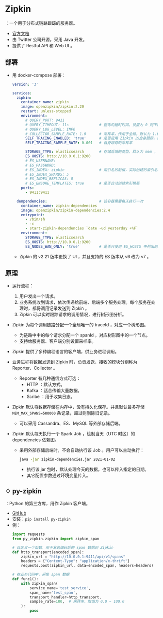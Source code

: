 # Zipkin

：一个用于分布式链路跟踪的服务器。
- [官方文档](https://github.com/openzipkin/zipkin/blob/master/zipkin-server/README.md)
- 由 Twitter 公司开源，采用 Java 开发。
- 提供了 Restful API 和 Web UI 。

## 部署

- 用 docker-compose 部署：
  ```yml
  version: '3'

  services:
    zipkin:
      container_name: zipkin
      image: openzipkin/zipkin:2.20
      restart: unless-stopped
      environment:
        # QUERY_PORT: 9411
        # QUERY_TIMEOUT: 11s              # 查询的超时时间，设置为 0 则不限制
        # QUERY_LOG_LEVEL: INFO
        # COLLECTOR_SAMPLE_RATE: 1.0      # 采样率，作用于全局。默认为 1.0 ，表示 100%
        SELF_TRACING_ENABLED: 'true'      # 是否启用 Zipkin 的自身跟踪，默认为 false
        SELF_TRACING_SAMPLE_RATE: 0.001   # 自身跟踪的采样率

        STORAGE_TYPE: elasticsearch       # 存储后端的类型，默认为 mem ，存储在内存中
        ES_HOSTS: http://10.0.0.1:9200
        # ES_USERNAME:
        # ES_PASSWORD:
        # ES_INDEX: zipkin                # 索引名的前缀，实际创建的索引名会加上日期后缀，比如 zipkin:span-2021-01-01
        # ES_INDEX_SHARDS: 5
        # ES_INDEX_REPLICAS: 0
        # ES_ENSURE_TEMPLATES: true       # 是否自动创建索引模板
      ports:
        - 9411:9411

    denpendencies:                        # 该容器需要每天执行一次
      container_name: zipkin-dependencies
      image: openzipkin/zipkin-dependencies:2.4
      entrypoint:
        - /bin/sh
        - -c
        - start-zipkin-dependencies `date -ud yesterday +%F`
      environment:
        STORAGE_TYPE: elasticsearch
        ES_HOSTS: http://10.0.0.1:9200
        ES_NODES_WAN_ONLY: 'true'         # 是否只使用 ES_HOSTS 中列出的 ES 地址。默认为 false ，会连接本机的 9200 端口
  ```
  - Zipkin 的 v2.21 版本更换了 UI ，并且支持的 ES 版本从 v6 改为 v7 。

## 原理

- 运行流程：
  1. 用户发出一个请求。
  2. 业务系统收到请求，依次传递给前端、后端多个服务处理。每个服务在处理时，都将调用记录发送到 Zipkin 。
  3. Zipkin 可以实时跟踪请求的调用情况，进行树形图分析。

- Zipkin 为每个调用链路分配一个全局唯一的 traceId ，对应一个树形图。
  - 为链路中中的每个请求分配一个 spanId ，对应树形图中的一个节点。
  - 支持给服务器、客户端分别设置采样率。

- Zipkin 提供了多种编程语言的客户端，供业务进程调用。
- 业务进程将数据发送到 Zipkin 时，负责发送、接收的模块分别称为 Reporter、Collector 。
  - Reporter 有几种通信方式可选：
    - HTTP ：默认方式。
    - Kafka ：适合传输大量数据。
    - Scribe ：用于收集日志。

- Zipkin 默认将数据存储在内存中，没有持久化保存。并且默认最多存储 `MEM_MAX_SPANS=500000` 条记录，超过则删除旧记录。
  - 可以采用 Cassandra、ES、MySQL 等外部存储后端。

- Zipkin 默认每天执行一个 Spark Job ，绘制当天（UTC 时区）的 dependencies 依赖图。
  - 采用外部存储后端时，不会自动执行该 Job 。用户可以主动执行：
    ```sh
    java -jar zipkin-dependencies.jar 2021-01-02
    ```
    - 执行该 jar 包时，默认处理今天的数据，也可以传入指定的日期。
    - 其它配置参数通过环境变量传入。

## ♢ py-zipkin

：Python 的第三方库，用作 Zipkin 客户端。
- [GitHub](https://github.com/Yelp/py_zipkin)
- 安装：`pip install py-zipkin`
- 例：
  ```py
  import requests
  from py_zipkin.zipkin import zipkin_span

  # 自定义一个函数，用于发送编码后的 span 数据到 Zipkin
  def http_transport(encoded_span):
      zipkin_url = "http://10.0.0.1:9411/api/v1/spans"
      headers = {"Content-Type": "application/x-thrift"}
      requests.post(zipkin_url, data=encoded_span, headers=headers)

  # 在业务代码中，采集 span 数据
  def func1():
      with zipkin_span(
          service_name='test_service',
          span_name='test_span',
          transport_handler=http_transport,
          sample_rate=100,  # 采样率，取值为 0.0 ~ 100.0
      ):
          pass

  ```
